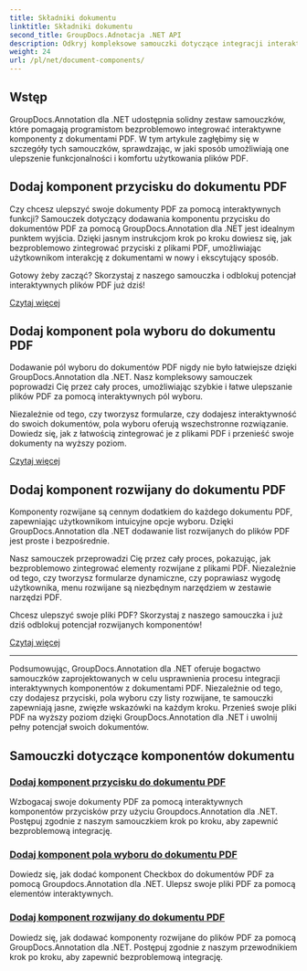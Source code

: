 ```yaml
---
title: Składniki dokumentu
linktitle: Składniki dokumentu
second_title: GroupDocs.Adnotacja .NET API
description: Odkryj kompleksowe samouczki dotyczące integracji interaktywnych komponentów, takich jak przyciski, pola wyboru i listy rozwijane, z dokumentami PDF za pomocą GroupDocs.Annotation .NET.
weight: 24
url: /pl/net/document-components/
---
```

## Wstęp

GroupDocs.Annotation dla .NET udostępnia solidny zestaw samouczków, które pomagają programistom bezproblemowo integrować interaktywne komponenty z dokumentami PDF. W tym artykule zagłębimy się w szczegóły tych samouczków, sprawdzając, w jaki sposób umożliwiają one ulepszenie funkcjonalności i komfortu użytkowania plików PDF.

## Dodaj komponent przycisku do dokumentu PDF

Czy chcesz ulepszyć swoje dokumenty PDF za pomocą interaktywnych funkcji? Samouczek dotyczący dodawania komponentu przycisku do dokumentów PDF za pomocą GroupDocs.Annotation dla .NET jest idealnym punktem wyjścia. Dzięki jasnym instrukcjom krok po kroku dowiesz się, jak bezproblemowo zintegrować przyciski z plikami PDF, umożliwiając użytkownikom interakcję z dokumentami w nowy i ekscytujący sposób.

Gotowy żeby zacząć? Skorzystaj z naszego samouczka i odblokuj potencjał interaktywnych plików PDF już dziś!

[Czytaj więcej](./add-button-component-to-pdf/)

## Dodaj komponent pola wyboru do dokumentu PDF

Dodawanie pól wyboru do dokumentów PDF nigdy nie było łatwiejsze dzięki GroupDocs.Annotation dla .NET. Nasz kompleksowy samouczek poprowadzi Cię przez cały proces, umożliwiając szybkie i łatwe ulepszanie plików PDF za pomocą interaktywnych pól wyboru.

Niezależnie od tego, czy tworzysz formularze, czy dodajesz interaktywność do swoich dokumentów, pola wyboru oferują wszechstronne rozwiązanie. Dowiedz się, jak z łatwością zintegrować je z plikami PDF i przenieść swoje dokumenty na wyższy poziom.

[Czytaj więcej](./add-checkbox-component-to-pdf/)

## Dodaj komponent rozwijany do dokumentu PDF

Komponenty rozwijane są cennym dodatkiem do każdego dokumentu PDF, zapewniając użytkownikom intuicyjne opcje wyboru. Dzięki GroupDocs.Annotation dla .NET dodawanie list rozwijanych do plików PDF jest proste i bezpośrednie.

Nasz samouczek przeprowadzi Cię przez cały proces, pokazując, jak bezproblemowo zintegrować elementy rozwijane z plikami PDF. Niezależnie od tego, czy tworzysz formularze dynamiczne, czy poprawiasz wygodę użytkownika, menu rozwijane są niezbędnym narzędziem w zestawie narzędzi PDF.

Chcesz ulepszyć swoje pliki PDF? Skorzystaj z naszego samouczka i już dziś odblokuj potencjał rozwijanych komponentów!

[Czytaj więcej](./add-dropdown-component-to-pdf/)

---

Podsumowując, GroupDocs.Annotation dla .NET oferuje bogactwo samouczków zaprojektowanych w celu usprawnienia procesu integracji interaktywnych komponentów z dokumentami PDF. Niezależnie od tego, czy dodajesz przyciski, pola wyboru czy listy rozwijane, te samouczki zapewniają jasne, zwięzłe wskazówki na każdym kroku. Przenieś swoje pliki PDF na wyższy poziom dzięki GroupDocs.Annotation dla .NET i uwolnij pełny potencjał swoich dokumentów.
## Samouczki dotyczące komponentów dokumentu
### [Dodaj komponent przycisku do dokumentu PDF](./add-button-component-to-pdf/)
Wzbogacaj swoje dokumenty PDF za pomocą interaktywnych komponentów przycisków przy użyciu Groupdocs.Annotation dla .NET. Postępuj zgodnie z naszym samouczkiem krok po kroku, aby zapewnić bezproblemową integrację.
### [Dodaj komponent pola wyboru do dokumentu PDF](./add-checkbox-component-to-pdf/)
Dowiedz się, jak dodać komponent Checkbox do dokumentów PDF za pomocą Groupdocs.Annotation dla .NET. Ulepsz swoje pliki PDF za pomocą elementów interaktywnych.
### [Dodaj komponent rozwijany do dokumentu PDF](./add-dropdown-component-to-pdf/)
Dowiedz się, jak dodawać komponenty rozwijane do plików PDF za pomocą GroupDocs.Annotation dla .NET. Postępuj zgodnie z naszym przewodnikiem krok po kroku, aby zapewnić bezproblemową integrację.